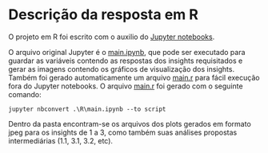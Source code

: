 # Descrição da resposta em R
O projeto em R foi escrito com o auxilio do [Jupyter notebooks](https://jupyter.org/).


O arquivo original Jupyter é o [main.ipynb](./main.ipynb), que pode ser executado para guardar as variáveis contendo as respostas dos insights requisitados e gerar as imagens contendo os gráficos de visualização dos insights. Também foi gerado automaticamente um arquivo [main.r](./main.r) para fácil execução fora do Jupyter notebooks.
O arquivo [main.r](./main.r) foi gerado com o seguinte comando:
```console
jupyter nbconvert .\R\main.ipynb --to script
```

Dentro da pasta encontram-se os arquivos dos plots gerados em formato jpeg para os insights de 1 a 3, como também suas análises propostas intermediárias (1.1, 3.1, 3.2, etc).